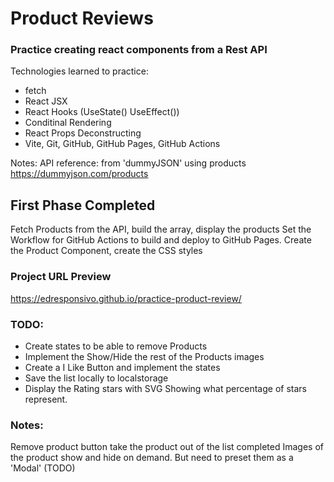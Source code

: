 # Product Reviews

### Practice creating react components from a Rest API

Technologies learned to practice:

- fetch
- React JSX
- React Hooks (UseState() UseEffect())
- Conditinal Rendering
- React Props Deconstructing
- Vite, Git, GitHub, GitHub Pages, GitHub Actions

Notes:
API reference: from 'dummyJSON' using products
https://dummyjson.com/products

## First Phase Completed

Fetch Products from the API, build the array, display the products
Set the Workflow for GitHub Actions to build and deploy to GitHub Pages.
Create the Product Component, create the CSS styles

### Project URL Preview

https://edresponsivo.github.io/practice-product-review/

### TODO:

- Create states to be able to remove Products
- Implement the Show/Hide the rest of the Products images
- Create a I Like Button and implement the states
- Save the list locally to localstorage
- Display the Rating stars with SVG Showing what percentage of stars represent.

### Notes:

Remove product button take the product out of the list completed
Images of the product show and hide on demand.
But need to preset them as a 'Modal' (TODO)
